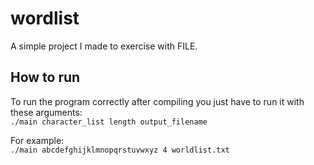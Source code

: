 # wordlist
A simple project I made to exercise with FILE.

## How to run
To run the program correctly after compiling you just have to run it with these arguments: \
`./main character_list length output_filename`

For example: \
`./main abcdefghijklmnopqrstuvwxyz 4 worldlist.txt`
